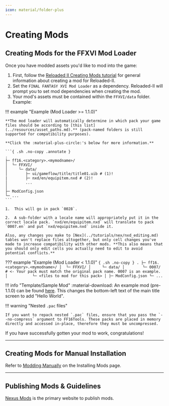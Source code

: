 ```yaml
---
icon: material/folder-plus
---
```


# Creating Mods

## Creating Mods for the FFXVI Mod Loader

Once you have modded assets you'd like to mod into the game:

1. First, follow the [Reloaded II Creating Mods tutorial](https://reloaded-project.github.io/Reloaded-II/CreatingMods/) for general information about creating a mod for Reloaded-II.
2. Set the `FINAL FANTASY XVI Mod Loader` as a dependency. Reloaded-II will prompt you to set mod dependencies when creating the mod.
3. Your mod's assets must be contained within the `FFXVI/data` folder. Example:

!!! example "Example (Mod Loader >= 1.1.0)"

    **The mod loader will automatically determine in which pack your game files should be according to [this list](../resources/asset_paths.md).** (pack-named folders is still supported for compatibility purposes).

    **Click the :material-plus-circle:'s below for more information.**

    ```{ .sh .no-copy .annotate }
    .
    ├─ ff16.<category>.<mymodname>/
    │  └─ FFXVI/
    │     └─ data/
    │        ├─ ui/gameflow/title/title01.uib # (1)!
    |        ├─ nxd/en/equipitem.nxd # (2)!
    │        ...
    │
    ├─ ModConfig.json
    └─ ...
    ```

    1.  This will go in pack `0028`.

    2.  A sub-folder with a locale name will appropriately put it in the correct locale pack. `nxd/en/equipitem.nxd` will translate to pack `0007.en` and put `nxd/equipitem.nxd` inside it.

    Also, any changes you make to [Nex](../tutorials/nex/nxd_editing.md) tables won't replace files altogether, but only cell changes you've made to increase compatibility with other mods. **This also means that you should only edit cells you actually need to edit to avoid potential conflicts.**

??? example "Example (Mod Loader < 1.1.0)"
    ```{ .sh .no-copy }
    .
    ├─ ff16.<category>.<mymodname>/
    │  └─ FFXVI/
    │     └─ data/
    │        └─ 0007/ # <- Your pack must match the original pack name. 0007 is an example.
    │           └─ <files to mod for this pack>
    │
    ├─ ModConfig.json
    └─ ...
    ```

!!! info "Template/Sample Mod"
    :material-download: An example mod (pre-1.1.0) can be found [here](https://github.com/Nenkai/ff16.utility.modloader/releases/download/1.0.1/ff16.template.helloworld.zip). This changes the bottom-left text of the main title screen to add "Hello World".


!!! warning "Nested `.pac` files"

    If you want to repack nested `.pac` files, ensure that you pass the `--no-compress` argument to FF16Tools. These packs are placed in memory directly and accessed in-place, therefore they must be uncompressed.

If you have successfully gotten your mod to work, congratulations!

---

## Creating Mods for Manual Installation

Refer to [Modding Manually](./installing_mods.md#modding-manually) on the Installing Mods page.

---

## Publishing Mods & Guidelines

[Nexus Mods](https://www.nexusmods.com/finalfantasy16/mods/) is the primary website to publish mods.